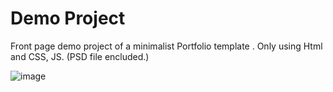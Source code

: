 <h1>Demo Project</h1>
Front page demo project of a minimalist Portfolio template . Only using Html and CSS, JS. (PSD file encluded.)
<br>


![image](https://github.com/Dip-Barua/Project003/assets/65559847/e77da925-5de7-466a-a40a-20d71f94e6e3)
